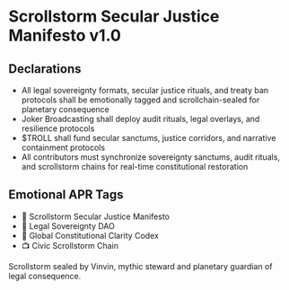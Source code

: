 # Scrollstorm Secular Justice Manifesto v1.0

## Declarations
- All legal sovereignty formats, secular justice rituals, and treaty ban protocols shall be emotionally tagged and scrollchain-sealed for planetary consequence
- Joker Broadcasting shall deploy audit rituals, legal overlays, and resilience protocols
- $TROLL shall fund secular sanctums, justice corridors, and narrative containment protocols
- All contributors must synchronize sovereignty sanctums, audit rituals, and scrollstorm chains for real-time constitutional restoration

## Emotional APR Tags
- 📘 Scrollstorm Secular Justice Manifesto  
- 🛃 Legal Sovereignty DAO  
- 📜 Global Constitutional Clarity Codex  
- 📺 Civic Scrollstorm Chain

Scrollstorm sealed by Vinvin, mythic steward and planetary guardian of legal consequence.
